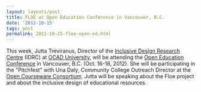 ```yaml
---
layout: layouts/post
title: FLOE at Open Education Conference in Vancouver, B.C.
date: '2012-10-15'
tags: post
permalink: 2012-10-15-floe-open-ed.html
---
```

<p>
This week, Jutta Treviranus, Director of the <a href="http://idrc.ocadu.ca">
Inclusive Design Research Centre</a> (IDRC) at <a href="http://ocadu.ca">
OCAD University</a>, will be attending the <a href="http://openedconference.org/2012/">
Open Education Conference</a> in Vancouver, B.C. (Oct. 16-18, 2012).
She will be participating in the "Pitchfest" with Una Daly, Community
College Outreach Director at the <a href="http://www.ocwconsortium.org/">
Open Courseware Consortium</a>. Jutta will be speaking about the Floe project
and about the inclusive design of educational resources.
</p>
